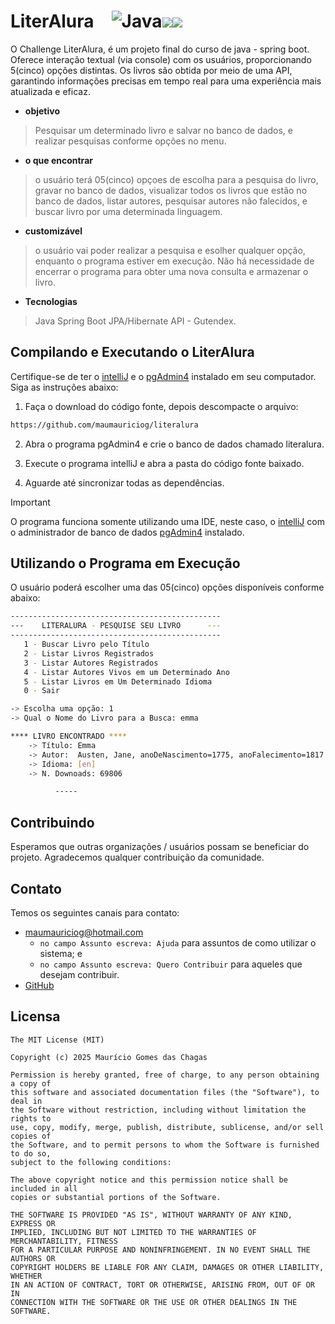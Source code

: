 # LiterAlura&emsp;![Java](https://img.shields.io/badge/java-%23ED8B00.svg?style=for-the-badge&logo=openjdk&logoColor=white)<img src="https://img.shields.io/badge/IntelliJ_IDEA-000000.svg?style=for-the-badge&logo=intellij-idea&logoColor=white" /><img src="https://img.shields.io/badge/json-5E5C5C?style=for-the-badge&logo=json&logoColor=white" />
O Challenge LiterAlura, é um projeto final do curso de java - spring boot. Oferece interação textual (via console) com os usuários, proporcionando 5(cinco) opções distintas. Os livros são obtida por meio de uma API, garantindo informações precisas em tempo real para uma experiência mais atualizada e eficaz.

- **objetivo**

> Pesquisar um determinado livro e salvar no banco de dados, e realizar pesquisas conforme opções no menu.

- **o que encontrar**

> o usuário terá 05(cinco) opçoes de escolha para a pesquisa do livro, gravar no banco de dados, visualizar todos os livros que estão no banco de dados, listar autores, pesquisar autores não falecidos, e buscar livro por uma determinada linguagem.

- **customizável**

> o usuário vai poder realizar a pesquisa e esolher qualquer opção, enquanto o programa estiver em execução. Não há necessidade de encerrar o programa para obter uma nova consulta e armazenar o livro.

- **Tecnologias**

> Java
> Spring Boot
> JPA/Hibernate
> API - Gutendex.

## Compilando e Executando o LiterAlura
Certifique-se de ter o [intelliJ](https://www.jetbrains.com/idea/download/?section=windows) e o [pgAdmin4](https://www.pgadmin.org/download/) instalado em seu computador. Siga as instruções abaixo:
1. Faça o download do código fonte, depois descompacte o arquivo:

```sh
https://github.com/maumauriciog/literalura
```

2. Abra o programa pgAdmin4 e crie o banco de dados chamado literalura.

3. Execute o programa intelliJ e abra a pasta do código fonte baixado.

4. Aguarde até sincronizar todas as dependências.

> [!IMPORTANT]
> O programa funciona somente utilizando uma IDE, neste caso, o [intelliJ](https://www.jetbrains.com/idea/download/?section=windows) com o administrador de banco de dados [pgAdmin4](https://www.pgadmin.org/download/) instalado.

## Utilizando o Programa em Execução
O usuário poderá escolher uma das 05(cinco) opções disponíveis conforme abaixo:
```bash
-----------------------------------------------
---    LITERALURA - PESQUISE SEU LIVRO      ---
-----------------------------------------------
   1 - Buscar Livro pelo Título
   2 - Listar Livros Registrados
   3 - Listar Autores Registrados
   4 - Listar Autores Vivos em um Determinado Ano
   5 - Listar Livros em Um Determinado Idioma
   0 - Sair

-> Escolha uma opção: 1
-> Qual o Nome do Livro para a Busca: emma
```
```bash
**** LIVRO ENCONTRADO ****
    -> Título: Emma
    -> Autor:  Austen, Jane, anoDeNascimento=1775, anoFalecimento=1817
    -> Idioma: [en]
    -> N. Downoads: 69806

          -----
```

## Contribuindo
Esperamos que outras organizações / usuários possam se beneficiar do projeto. Agradecemos qualquer contribuição da comunidade.

## Contato
Temos os seguintes canais para contato:
- maumauriciog@hotmail.com
  - `no campo Assunto escreva: Ajuda` para assuntos de como utilizar o sistema; e
  - `no campo Assunto escreva: Quero Contribuir` para aqueles que desejam contribuir.
- [GitHub](https://github.com/maumauriciog)


## Licensa
```
The MIT License (MIT)

Copyright (c) 2025 Maurício Gomes das Chagas

Permission is hereby granted, free of charge, to any person obtaining a copy of
this software and associated documentation files (the "Software"), to deal in
the Software without restriction, including without limitation the rights to
use, copy, modify, merge, publish, distribute, sublicense, and/or sell copies of
the Software, and to permit persons to whom the Software is furnished to do so,
subject to the following conditions:

The above copyright notice and this permission notice shall be included in all
copies or substantial portions of the Software.

THE SOFTWARE IS PROVIDED "AS IS", WITHOUT WARRANTY OF ANY KIND, EXPRESS OR
IMPLIED, INCLUDING BUT NOT LIMITED TO THE WARRANTIES OF MERCHANTABILITY, FITNESS
FOR A PARTICULAR PURPOSE AND NONINFRINGEMENT. IN NO EVENT SHALL THE AUTHORS OR
COPYRIGHT HOLDERS BE LIABLE FOR ANY CLAIM, DAMAGES OR OTHER LIABILITY, WHETHER
IN AN ACTION OF CONTRACT, TORT OR OTHERWISE, ARISING FROM, OUT OF OR IN
CONNECTION WITH THE SOFTWARE OR THE USE OR OTHER DEALINGS IN THE SOFTWARE.
```
